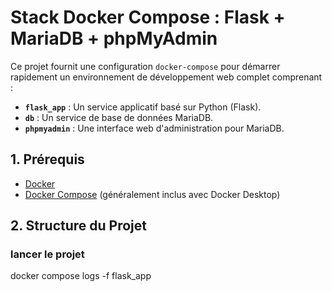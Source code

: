 # Stack Docker Compose : Flask + MariaDB + phpMyAdmin

Ce projet fournit une configuration `docker-compose` pour démarrer rapidement un environnement de développement web complet comprenant :

* **`flask_app`** : Un service applicatif basé sur Python (Flask).
* **`db`** : Un service de base de données MariaDB.
* **`phpmyadmin`** : Une interface web d'administration pour MariaDB.

## 1. Prérequis

* [Docker](https://www.docker.com/get-started)
* [Docker Compose](https://docs.docker.com/compose/install/) (généralement inclus avec Docker Desktop)

## 2. Structure du Projet


### lancer le projet

docker compose logs -f flask_app